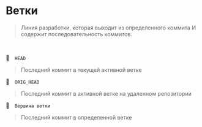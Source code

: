# Ветки
> Линия разработки, которая выходит из определенного коммита И содержит последовательность коммитов.
> 
<br>

🔴&emsp;`HEAD`  
> Последний коммит в текущей активной ветке

 🔴&emsp;`ORIG_HEAD`  
> Последний коммит в активной ветке на удаленном репозитории

 🔴&emsp;`Вершина ветки`  
> Последний коммит в определенной ветке


